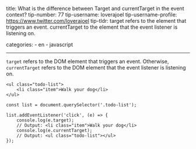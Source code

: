 title: What is the difference between Target and currentTarget in the event context? tip-number: 77 tip-username: loverajoel tip-username-profile: https://www.twitter.com/loverajoel tip-tldr: target refers to the element that triggers an event. currentTarget to the element that the event listener is listening on.

categories: - en - javascript

------------------------------------------------------------------------

`target` refers to the DOM element that triggers an event. Otherwise, `currentTarget` refers to the DOM element that the event listener is listening on.

    <ul class="todo-list">
        <li class="item">Walk your dog</li>
    </ul>

    const list = document.querySelector('.todo-list');

    list.addEventListener('click', (e) => {
        console.log(e.target);
        // Output: <li class="item">Walk your dog</li>
        console.log(e.currentTarget);
        // Output: <ul class="todo-list"></ul>
    });
